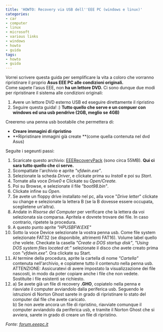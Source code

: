 ```yaml
---
title: 'HOWTO: Recovery via USB dell''EEE PC (windows e linux)'
categories:
- car
- computer
- linux
- microsoft
- various links
- windows
- howto
- guida
tags:
- howto
- guida
---
```

Vorrei scrivere questa guida per semplificare la vita a coloro che vorranno
ripristinare il proprio **Asus EEE PC alle condizioni originali.**  
Come sapete l'asus EEE, non **ha un lettore DVD.** Ci sono dunque due modi per
ripristinare il sistema alle condizioni originali:

  1. Avere un lettore DVD esterno USB ed eseguire direttamente il ripristino
  2. Seguire questa guida! :) **Tutto quello che serve e un compuer con windows ed una usb pendrive (2GB, meglio se 4GB)**
  

  
Creeremo una penna usb bootabile che permettera di:

  * **Creare immagini di ripristino**
  * **Ripristinare immagini già create **(come quella contenuta nel dvd Asus)
  

  
Seguite i segeunti passi:

  1. Scaricate questo archivio: [EEERecoveryPack]({{site.url}}/files/eeerecovery.rar) (sono circa 55MB). **Qui ci sara tutto quello che ci serve.**
  2. Scompattate l'archivio e aprite _"vfdwin.exe"_.
  3. Selezionate la scheda _Driver_, e clickate prima su _Install_ e poi su _Start_.
  4. Tornate alla voce _Drive0_ e Clickate su _Open/Create._
  5. Poi su Browse, e selezionate il file _"boot98.bin"_.
  6. Clickate infine su _Open_.
  7. Se avete un floppy drive installato nel pc, alla voce "_Drive letter_" clickate su change e selezionate la lettera B (se la B dovesse essere occupata, sceglietene un'altra).
  8. Andate in _Risorse del Computer_ per verificare che la lettera da voi selezionata sia comparsa. Apritela e dovrete trovare dei file. In caso contrario, ripetete la procedura.
  9. A questo punto aprite _"HPUSBFW.EXE"_
  10. Sotto la voce Device selezionate la vostra penna usb. Come file system selezionate FAT32 (se disponibile, altrimenti FAT16). Volume label quello che volete. Checkate la casella _"Create a DOS startup disk"_, _"Using DOS system files located at:"_ selezionate il disco che avete creato prima con _"vfdwin.exe"._ Ora clickate su Start.
  11. Al termine della procedura, aprite la cartella di nome _"Cartella"_ contenuta nell'archivio, e copiatene tutto il contenuto nella penna usb. ATTENZIONE: Assicuratevi di avere impostato la visualizzazione dei file nascosti, in modo da poter copiare anche i file che non vedete. Sostituite i file esistenti se richiesto.
  12. a) Se avete già un file di recovery **.GHO**, copiatelo nella penna e riavviate il computer avviandolo dalla periferica usb. Seguendo le istruzioni di Norton Ghost sarete in grado di ripristinare lo stato del computer dal file che avete caricato.  
b) Se non avete ancora un file di ripristino, riavviate comunque il computer
avviandolo da periferica usb, e tramite il Norton Ghost che si avviera, sarete
in grado di creare un file di ripristino.

  

_Fonte: [forum.eeepc.it](http://forum.eeepc.it/viewtopic.php?id=5077)_

